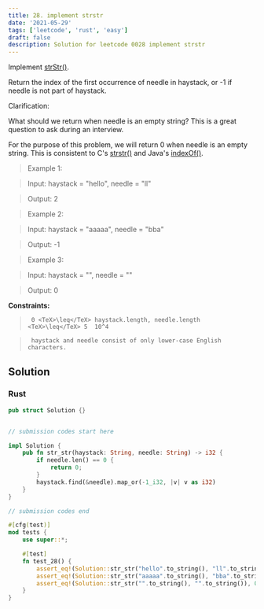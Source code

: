 ```yaml
---
title: 28. implement strstr
date: '2021-05-29'
tags: ['leetcode', 'rust', 'easy']
draft: false
description: Solution for leetcode 0028 implement strstr
---
```


 

  Implement [strStr()](http://www.cplusplus.com/reference/cstring/strstr/).

  Return the index of the first occurrence of needle in haystack, or -1 if needle is not part of haystack.

  Clarification:

  What should we return when needle is an empty string? This is a great question to ask during an interview.

  For the purpose of this problem, we will return 0 when needle is an empty string. This is consistent to C's [strstr()](http://www.cplusplus.com/reference/cstring/strstr/) and Java's [indexOf()](https://docs.oracle.com/javase/7/docs/api/java/lang/String.html#indexOf(java.lang.String)).

   

 >   Example 1:

 >   Input: haystack <TeX>=</TeX> "hello", needle <TeX>=</TeX> "ll"

 >   Output: 2

 >   Example 2:

 >   Input: haystack <TeX>=</TeX> "aaaaa", needle <TeX>=</TeX> "bba"

 >   Output: -1

 >   Example 3:

 >   Input: haystack <TeX>=</TeX> "", needle <TeX>=</TeX> ""

 >   Output: 0

   

  **Constraints:**

  

 >   	0 <TeX>\leq</TeX> haystack.length, needle.length <TeX>\leq</TeX> 5  10^4

 >   	haystack and needle consist of only lower-case English characters.


## Solution
### Rust
```rust
pub struct Solution {}


// submission codes start here

impl Solution {
    pub fn str_str(haystack: String, needle: String) -> i32 {
        if needle.len() == 0 {
            return 0;
        }
        haystack.find(&needle).map_or(-1_i32, |v| v as i32)
    }
}

// submission codes end

#[cfg(test)]
mod tests {
    use super::*;

    #[test]
    fn test_28() {
        assert_eq!(Solution::str_str("hello".to_string(), "ll".to_string()), 2);
        assert_eq!(Solution::str_str("aaaaa".to_string(), "bba".to_string()), -1);
        assert_eq!(Solution::str_str("".to_string(), "".to_string()), 0);
    }
}

```
